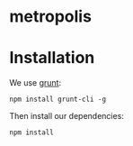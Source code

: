 # metropolis


# Installation

We use [grunt](http://gruntjs.com/):

    npm install grunt-cli -g

Then install our dependencies:

    npm install
